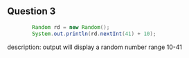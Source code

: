 ## Question 3

```java
        Random rd = new Random();
        System.out.println(rd.nextInt(41) + 10);
```

description: output will display a random number range 10-41

